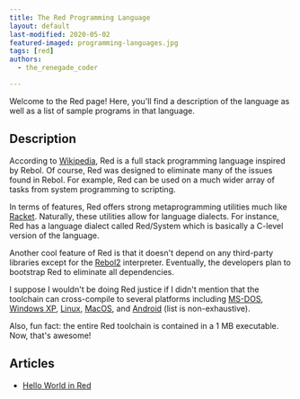 ```yaml
---
title: The Red Programming Language
layout: default
last-modified: 2020-05-02
featured-imaged: programming-languages.jpg
tags: [red]
authors:
  - the_renegade_coder

---
```


Welcome to the Red page! Here, you'll find a description of the language as well as a list of sample programs in that language.

## Description

According to [Wikipedia][1], Red is a full stack programming language 
inspired by Rebol. Of course, Red was designed to eliminate many of the 
issues found in Rebol. For example, Red can be used on a much wider array 
of tasks from system programming to scripting.

In terms of features, Red offers strong metaprogramming utilities much 
like [Racket][2]. Naturally, these utilities allow for language dialects. 
For instance, Red has a language dialect called Red/System which is basically 
a C-level version of the language.

Another cool feature of Red is that it doesn't depend on any third-party 
libraries except for the [Rebol2][3] interpreter. Eventually, the developers 
plan to bootstrap Red to eliminate all dependencies.

I suppose I wouldn't be doing Red justice if I didn't mention that the
toolchain can cross-compile to several platforms including [MS-DOS][4], [Windows XP][5], 
[Linux][6], [MacOS][7], and [Android][8] (list is non-exhaustive).

Also, fun fact: the entire Red toolchain is contained in a 1 MB executable. 
Now, that's awesome!

[1]: https://en.wikipedia.org/wiki/Red_(programming_language)
[2]: https://racket-lang.org/
[3]: https://en.wikipedia.org/wiki/Rebol
[4]: https://en.wikipedia.org/wiki/MS-DOS
[5]: https://en.wikipedia.org/wiki/Windows_XP
[6]: https://en.wikipedia.org/wiki/Linux
[7]: https://en.wikipedia.org/wiki/MacOS
[8]: https://en.wikipedia.org/wiki/Android_(operating_system)


## Articles

- [Hello World in Red](https://sampleprograms.io/projects/hello-world/red)